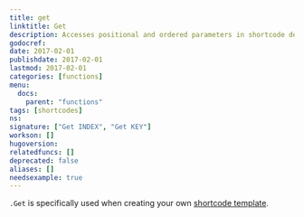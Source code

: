 ```yaml
---
title: get
linktitle: Get
description: Accesses positional and ordered parameters in shortcode declaration.
godocref:
date: 2017-02-01
publishdate: 2017-02-01
lastmod: 2017-02-01
categories: [functions]
menu:
  docs:
    parent: "functions"
tags: [shortcodes]
ns:
signature: ["Get INDEX", "Get KEY"]
workson: []
hugoversion:
relatedfuncs: []
deprecated: false
aliases: []
needsexample: true
---
```



`.Get` is specifically used when creating your own [shortcode template][sc].




[sc]: /templates/shortcode-templates/




